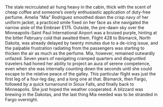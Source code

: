 The stale recirculated air hung heavy in the cabin, thick with the scent of cheap coffee and someone’s overly enthusiastic application of duty-free perfume.  Amelia "Mia" Rodriguez smoothed down the crisp navy of her uniform jacket, a practiced smile fixed on her face as she navigated the narrow aisle of the Embraer E175.  Outside, the pre-dawn sky over the Minneapolis-Saint Paul International Airport was a bruised purple, hinting at the bitter February cold that awaited them. Flight 428 to Bismarck, North Dakota, was already delayed by twenty minutes due to a de-icing issue, and the palpable frustration radiating from the passengers was starting to thicken the air as much as the perfume.  Mia, however, remained outwardly unfazed.  Seven years of navigating cramped quarters and disgruntled travelers had honed her ability to project an aura of serene competence, even when she was internally counting down the seconds until she could escape to the relative peace of the galley.  This particular flight was just the first leg of a four-leg day, and a long one at that.  Bismarck, then Fargo, followed by a quick turnaround in Sioux Falls, and finally back to Minneapolis.  She just hoped the weather cooperated.  A blizzard was brewing in the Dakotas, and the last thing Mia needed was to be stranded in Fargo overnight.
